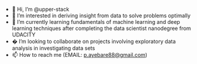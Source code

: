 - 👋 Hi, I’m @upper-stack
- 👀 I’m interested in deriving insight from data to solve problems optimally
- 🌱 I’m currently learning fundamentals of machine learning and deep learning techniques after completing the data scientist nanodegree from UDACITY
- � I’m looking to collaborate on projects involving exploratory data analysis in investigating data sets
- 📫 How to reach me (EMAIL: p.ayebare88@gmail.com)

<!---
upper-stack/upper-stack is a ✨ special ✨ repository because its `README.md` (this file) appears on your GitHub profile.
You can click the Preview link to take a look at your changes.
--->
